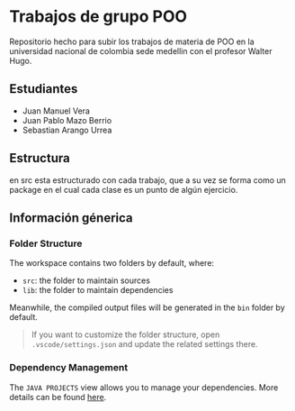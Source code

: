 # Trabajos de grupo POO

Repositorio hecho para subir los trabajos de materia de POO en la universidad nacional de colombia sede medellin con el profesor Walter Hugo.

## Estudiantes
- Juan Manuel Vera
- Juan Pablo Mazo Berrio
- Sebastian Arango Urrea

## Estructura

en src esta estructurado con cada trabajo, que a su vez se forma como un package en el cual cada clase es un punto de algún ejercicio.

## Información génerica

### Folder Structure

The workspace contains two folders by default, where:

- `src`: the folder to maintain sources
- `lib`: the folder to maintain dependencies

Meanwhile, the compiled output files will be generated in the `bin` folder by default.

> If you want to customize the folder structure, open `.vscode/settings.json` and update the related settings there.

### Dependency Management

The `JAVA PROJECTS` view allows you to manage your dependencies. More details can be found [here](https://github.com/microsoft/vscode-java-dependency#manage-dependencies).
